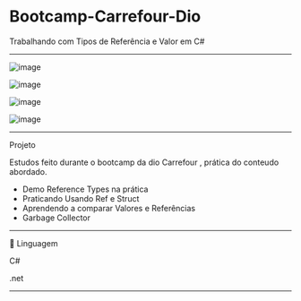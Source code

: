 # Bootcamp-Carrefour-Dio
Trabalhando com Tipos de Referência e Valor em C#
**************************************************************************************************

![image](https://user-images.githubusercontent.com/72118415/161806191-bbf15b8f-e817-4d98-b508-c97fd9079531.png)

![image](https://user-images.githubusercontent.com/72118415/162277299-7b174380-c42e-4354-8d78-997a6d3d570c.png)

![image](https://user-images.githubusercontent.com/72118415/162340248-c4e75024-ee9c-4d91-bce4-b964ca6488b2.png)

![image](https://user-images.githubusercontent.com/72118415/162342257-36614e52-cc98-4a24-a808-a4055a2cb570.png)


*************************************************************************************************
Projeto

Estudos feito durante o bootcamp da dio Carrefour , prática do conteudo abordado.

- Demo Reference Types na prática
- Praticando Usando Ref e Struct
- Aprendendo a comparar Valores e Referências
- Garbage Collector
**************************************************************************************************
🚀 Linguagem

C#

.net

*************************************************************************************************
